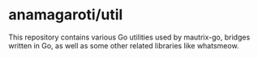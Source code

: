 # anamagaroti/util
This repository contains various Go utilities used by mautrix-go, bridges
written in Go, as well as some other related libraries like whatsmeow.

